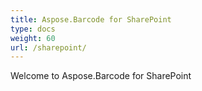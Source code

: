```yaml
---
title: Aspose.Barcode for SharePoint
type: docs
weight: 60
url: /sharepoint/
---
```


Welcome to Aspose.Barcode for SharePoint